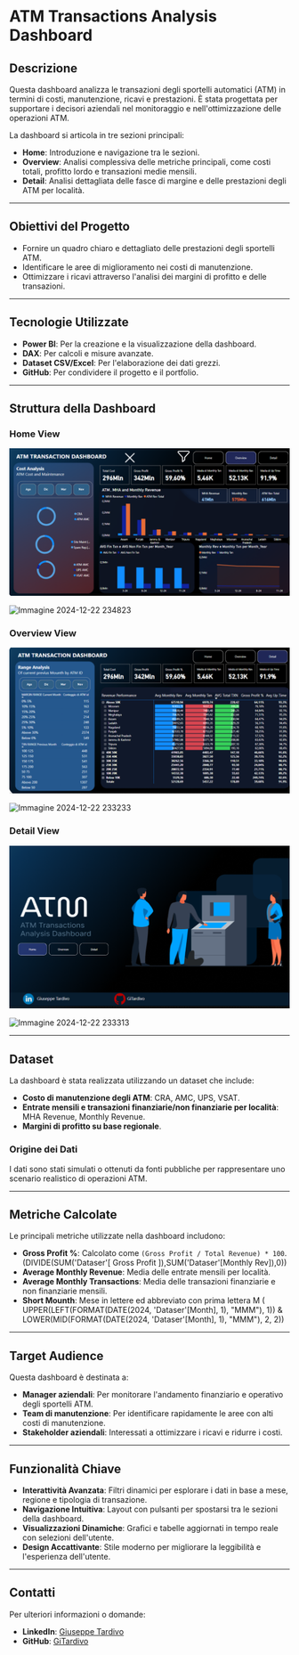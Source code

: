 # ATM Transactions Analysis Dashboard

## Descrizione

Questa dashboard analizza le transazioni degli sportelli automatici (ATM) in termini di costi, manutenzione, ricavi e prestazioni. È stata progettata per supportare i decisori aziendali nel monitoraggio e nell'ottimizzazione delle operazioni ATM.

La dashboard si articola in tre sezioni principali:

- **Home**: Introduzione e navigazione tra le sezioni.
- **Overview**: Analisi complessiva delle metriche principali, come costi totali, profitto lordo e transazioni medie mensili.
- **Detail**: Analisi dettagliata delle fasce di margine e delle prestazioni degli ATM per località.

---

## Obiettivi del Progetto

- Fornire un quadro chiaro e dettagliato delle prestazioni degli sportelli ATM.
- Identificare le aree di miglioramento nei costi di manutenzione.
- Ottimizzare i ricavi attraverso l'analisi dei margini di profitto e delle transazioni.

---

## Tecnologie Utilizzate

- **Power BI**: Per la creazione e la visualizzazione della dashboard.
- **DAX**: Per calcoli e misure avanzate.
- **Dataset CSV/Excel**: Per l'elaborazione dei dati grezzi.
- **GitHub**: Per condividere il progetto e il portfolio.

---

## Struttura della Dashboard

### Home View
![Home View](./images/home_view.png)

![Immagine 2024-12-22 234823](https://github.com/user-attachments/assets/31240647-234a-42f5-9a50-9d07aa7bd60c)


### Overview View
![Overview View](./images/overview_view.png)

![Immagine 2024-12-22 233233](https://github.com/user-attachments/assets/c7432d79-f115-4363-a99b-1cf331121ad0)


### Detail View
![Detail View](./images/detail_view.png)

![Immagine 2024-12-22 233313](https://github.com/user-attachments/assets/2c664c32-7ebe-4e4d-9014-89a9a29f154e)


---

## Dataset

La dashboard è stata realizzata utilizzando un dataset che include:

- **Costo di manutenzione degli ATM**: CRA, AMC, UPS, VSAT.
- **Entrate mensili e transazioni finanziarie/non finanziarie per località**: MHA Revenue, Monthly Revenue.
- **Margini di profitto su base regionale**.

### Origine dei Dati
I dati sono stati simulati o ottenuti da fonti pubbliche per rappresentare uno scenario realistico di operazioni ATM.

---

## Metriche Calcolate

Le principali metriche utilizzate nella dashboard includono:

- **Gross Profit %**: Calcolato come `(Gross Profit / Total Revenue) * 100`. (DIVIDE(SUM('Dataser'[ Gross Profit ]),SUM('Dataser'[Monthly Rev]),0))
- **Average Monthly Revenue**: Media delle entrate mensili per località.
- **Average Monthly Transactions**: Media delle transazioni finanziarie e non finanziarie mensili.
- **Short Mounth**: Mese in lettere ed abbreviato con prima lettera M ( UPPER(LEFT(FORMAT(DATE(2024, 'Dataser'[Month], 1), "MMM"), 1)) & LOWER(MID(FORMAT(DATE(2024, 'Dataser'[Month], 1), "MMM"), 2, 2))
---

## Target Audience

Questa dashboard è destinata a:

- **Manager aziendali**: Per monitorare l'andamento finanziario e operativo degli sportelli ATM.
- **Team di manutenzione**: Per identificare rapidamente le aree con alti costi di manutenzione.
- **Stakeholder aziendali**: Interessati a ottimizzare i ricavi e ridurre i costi.

---

## Funzionalità Chiave

- **Interattività Avanzata**: Filtri dinamici per esplorare i dati in base a mese, regione e tipologia di transazione.
- **Navigazione Intuitiva**: Layout con pulsanti per spostarsi tra le sezioni della dashboard.
- **Visualizzazioni Dinamiche**: Grafici e tabelle aggiornati in tempo reale con selezioni dell'utente.
- **Design Accattivante**: Stile moderno per migliorare la leggibilità e l'esperienza dell'utente.

---

## Contatti

Per ulteriori informazioni o domande:

- **LinkedIn**: [Giuseppe Tardivo](https://www.linkedin.com/in/giuseppe-tardivo-8710b3298/)
- **GitHub**: [GiTardivo](https://github.com/GiTardivo)



